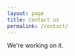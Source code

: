 ```yaml
---
layout: page
title: Contact us
permalink: /contact/
---
```


We're working on it.
<!-- <form accept-charset="UTF-8" action="{your-unique-url}" method="POST">
  <label for="name">Name</label>
  <input type="text" id="name" name="name" required>

  <label for="email">Email</label>
  <input type="email" id="email" name="email" required>

  <label for="message">Message</label>
  <textarea name="message"></textarea>

  <button type="submit">Send message</button>
</form> -->

